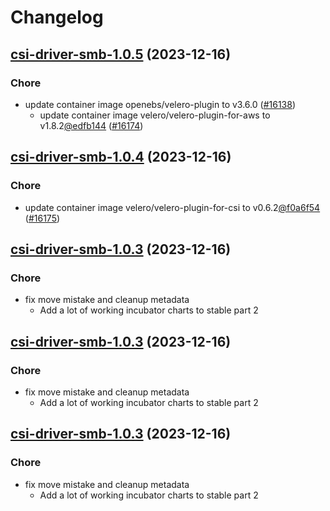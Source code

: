 # Changelog



## [csi-driver-smb-1.0.5](https://github.com/truecharts/charts/compare/csi-driver-smb-1.0.4...csi-driver-smb-1.0.5) (2023-12-16)

### Chore

- update container image openebs/velero-plugin to v3.6.0 ([#16138](https://github.com/truecharts/charts/issues/16138))
  - update container image velero/velero-plugin-for-aws to v1.8.2[@edfb144](https://github.com/edfb144) ([#16174](https://github.com/truecharts/charts/issues/16174))
  
  


## [csi-driver-smb-1.0.4](https://github.com/truecharts/charts/compare/csi-driver-smb-1.0.3...csi-driver-smb-1.0.4) (2023-12-16)

### Chore

- update container image velero/velero-plugin-for-csi to v0.6.2[@f0a6f54](https://github.com/f0a6f54) ([#16175](https://github.com/truecharts/charts/issues/16175))
  
  


## [csi-driver-smb-1.0.3](https://github.com/truecharts/charts/compare/csi-driver-smb-1.0.0...csi-driver-smb-1.0.3) (2023-12-16)

### Chore

- fix move mistake and cleanup metadata
  - Add a lot of working incubator charts to stable part 2
  
  


## [csi-driver-smb-1.0.3](https://github.com/truecharts/charts/compare/csi-driver-smb-1.0.0...csi-driver-smb-1.0.3) (2023-12-16)

### Chore

- fix move mistake and cleanup metadata
  - Add a lot of working incubator charts to stable part 2
  
  


## [csi-driver-smb-1.0.3](https://github.com/truecharts/charts/compare/csi-driver-smb-1.0.0...csi-driver-smb-1.0.3) (2023-12-16)

### Chore

- fix move mistake and cleanup metadata
  - Add a lot of working incubator charts to stable part 2
  
  